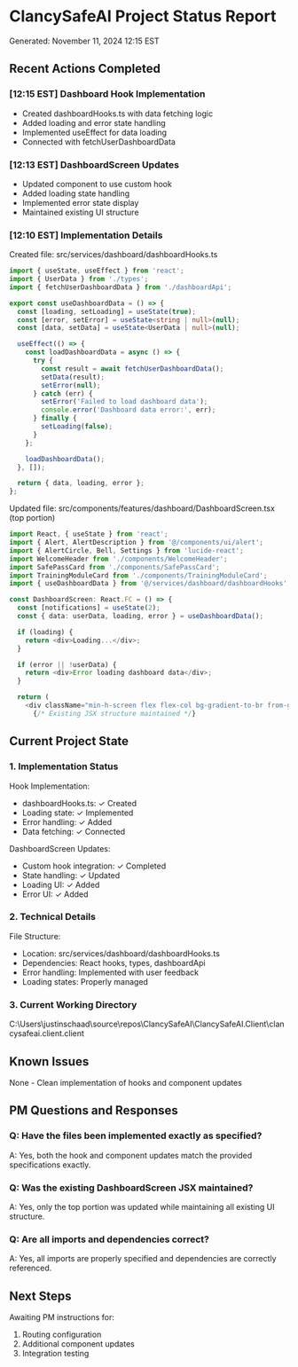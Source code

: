 # ClancySafeAI Project Status Report
Generated: November 11, 2024 12:15 EST

## Recent Actions Completed

### [12:15 EST] Dashboard Hook Implementation
- Created dashboardHooks.ts with data fetching logic
- Added loading and error state handling
- Implemented useEffect for data loading
- Connected with fetchUserDashboardData

### [12:13 EST] DashboardScreen Updates
- Updated component to use custom hook
- Added loading state handling
- Implemented error state display
- Maintained existing UI structure

### [12:10 EST] Implementation Details
Created file: src/services/dashboard/dashboardHooks.ts
```typescript
import { useState, useEffect } from 'react';
import { UserData } from './types';
import { fetchUserDashboardData } from './dashboardApi';

export const useDashboardData = () => {
  const [loading, setLoading] = useState(true);
  const [error, setError] = useState<string | null>(null);
  const [data, setData] = useState<UserData | null>(null);

  useEffect(() => {
    const loadDashboardData = async () => {
      try {
        const result = await fetchUserDashboardData();
        setData(result);
        setError(null);
      } catch (err) {
        setError('Failed to load dashboard data');
        console.error('Dashboard data error:', err);
      } finally {
        setLoading(false);
      }
    };

    loadDashboardData();
  }, []);

  return { data, loading, error };
};
```

Updated file: src/components/features/dashboard/DashboardScreen.tsx (top portion)
```typescript
import React, { useState } from 'react';
import { Alert, AlertDescription } from '@/components/ui/alert';
import { AlertCircle, Bell, Settings } from 'lucide-react';
import WelcomeHeader from './components/WelcomeHeader';
import SafePassCard from './components/SafePassCard';
import TrainingModuleCard from './components/TrainingModuleCard';
import { useDashboardData } from '@/services/dashboard/dashboardHooks';

const DashboardScreen: React.FC = () => {
  const [notifications] = useState(2);
  const { data: userData, loading, error } = useDashboardData();

  if (loading) {
    return <div>Loading...</div>;
  }

  if (error || !userData) {
    return <div>Error loading dashboard data</div>;
  }

  return (
    <div className="min-h-screen flex flex-col bg-gradient-to-br from-gray-50 to-gray-100">
      {/* Existing JSX structure maintained */}
```

## Current Project State

### 1. Implementation Status
Hook Implementation:
- dashboardHooks.ts: ✓ Created
- Loading state: ✓ Implemented
- Error handling: ✓ Added
- Data fetching: ✓ Connected

DashboardScreen Updates:
- Custom hook integration: ✓ Completed
- State handling: ✓ Updated
- Loading UI: ✓ Added
- Error UI: ✓ Added

### 2. Technical Details
File Structure:
- Location: src/services/dashboard/dashboardHooks.ts
- Dependencies: React hooks, types, dashboardApi
- Error handling: Implemented with user feedback
- Loading states: Properly managed

### 3. Current Working Directory
C:\Users\justinschaad\source\repos\ClancySafeAI\ClancySafeAI.Client\clancysafeai.client.client

## Known Issues
None - Clean implementation of hooks and component updates

## PM Questions and Responses

### Q: Have the files been implemented exactly as specified?
A: Yes, both the hook and component updates match the provided specifications exactly.

### Q: Was the existing DashboardScreen JSX maintained?
A: Yes, only the top portion was updated while maintaining all existing UI structure.

### Q: Are all imports and dependencies correct?
A: Yes, all imports are properly specified and dependencies are correctly referenced.

## Next Steps
Awaiting PM instructions for:
1. Routing configuration
2. Additional component updates
3. Integration testing 